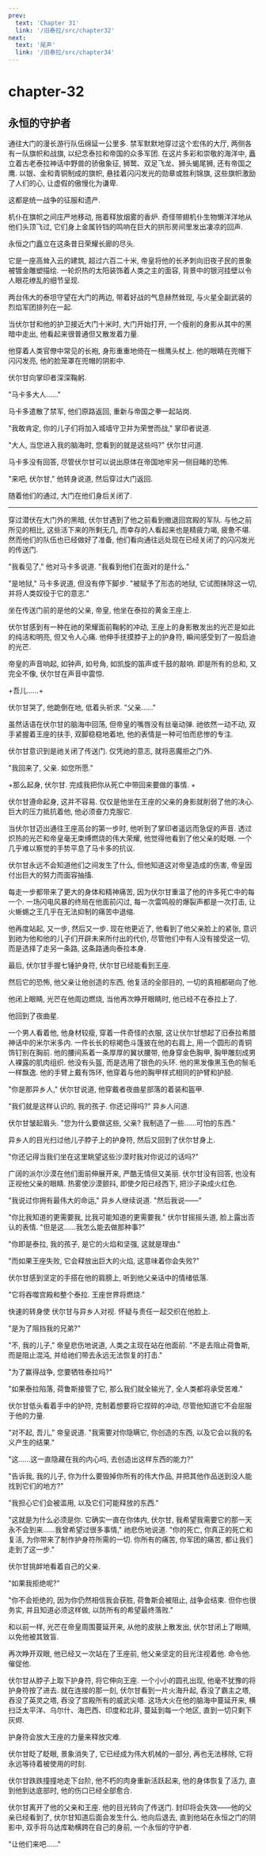```yaml
---
prev:
  text: 'Chapter 31'
  link: '/旧泰拉/src/chapter32'
next:
  text: '尾声'
  link: '/旧泰拉/src/chapter34'
---
```


# chapter-32

## 永恒的守护者

通往大门的漫长游行队伍绵延一公里多. 禁军默默地穿过这个宏伟的大厅, 两侧各有一队旗帜和战旗, 以纪念泰拉和帝国的众多军团. 在这片多彩和崇敬的海洋中, 矗立着古老泰拉神话中野兽的骄傲象征, 狮鹫、双足飞龙、狮头蝎尾狮, 还有帝国之鹰. 以银、金和青铜制成的旗帜, 悬挂着闪闪发光的勋章或胜利锦旗, 这些旗帜激励了人们的心, 让虚假的傲慢化为谦卑.

这都是统一战争的征服和遗产.

机仆在旗帜之间庄严地移动, 拖着释放烟雾的香炉. 奇怪带翅机仆生物懒洋洋地从他们头顶飞过, 它们身上金属铃铛的鸣响在巨大的拱形房间里发出凄凉的回声.

永恒之门矗立在这条昔日荣耀长廊的尽头.

它是一座高耸入云的建筑, 超过六百二十米, 帝皇将他的长矛刺向旧夜子民的景象被镀金雕塑描绘. 一轮炽热的太阳装饰着人类之主的面容, 背景中的银河挂壁以令人眼花缭乱的细节呈现.

两台伟大的泰坦守望在大门的两边, 带着好战的气息赫然耸现, 与火星全副武装的烈焰军团排列在一起.

当伏尔甘和他的护卫接近大门十米时, 大门开始打开, 一个瘦削的身影从其中的黑暗中走出, 他看起来很普通但又散发着力量.

他穿着人类官僚中常见的长袍, 身形重重地倚在一根鹰头杖上. 他的眼睛在兜帽下闪闪发亮, 他的脸笼罩在兜帽的阴影中.

伏尔甘向掌印者深深鞠躬.

"马卡多大人……"

马卡多遣散了禁军, 他们原路返回, 重新与帝国之拳一起站岗.

"我敢肯定, 你的儿子们将加入城墙守卫并为荣誉而战," 掌印者说道.

"大人, 当您进入我的脑海时, 您看到的就是这些吗?" 伏尔甘问道.

马卡多没有回答, 尽管伏尔甘可以说出原体在帝国地牢另一侧目睹的恐怖.

"来吧, 伏尔甘," 他转身说道, 然后穿过大门返回.

随着他们的通过, 大门在他们身后关闭了.

--------

穿过潜伏在大门外的黑暗, 伏尔甘遇到了他之前看到撤退回宫殿的军队. 与他之前所见的相比, 这些活下来的所剩无几, 而幸存的人看起来也是精疲力竭, 疲惫不堪. 然而他们的队伍也已经做好了准备, 他们看向通往远处现在已经关闭了的闪闪发光的传送门.

"我看见了," 他对马卡多说道. "我看到他们在面对的是什么."

"是地狱," 马卡多说道, 但没有停下脚步. "被赋予了形态的地狱, 它试图抹除这一切, 并将人类奴役于它的意志."

坐在传送门前的是他的父亲, 帝皇, 他坐在泰拉的黄金王座上.

伏尔甘感到有一种在祂的荣耀面前鞠躬的冲动, 王座上的身影散发出的光芒是如此的纯洁和明亮, 但又令人心痛. 他伸手抚摸脖子上的护身符, 瞬间感受到了一股启迪的光芒.

帝皇的声音响起, 如钟声, 如号角, 如凯旋的笛声或千鼓的敲响. 即是所有的总和, 又完全不像, 伏尔甘在声音中震惊.

+吾儿……+

伏尔甘哭了, 他跪倒在地, 低着头祈求. "父亲……"

虽然话语在伏尔甘的脑海中回荡, 但帝皇的嘴唇没有丝毫动弹. 祂依然一动不动, 双手紧握着王座的扶手, 双脚稳稳地着地, 他的表情是一种可怕而悲惨的专注.

伏尔甘意识到是祂关闭了传送门. 仅凭祂的意志, 就将恶魔拒之门外.

"我回来了, 父亲. 如您所愿."

+那么起身, 伏尔甘. 完成我把你从死亡中带回来要做的事情. +

伏尔甘遵命起身, 这并不容易. 仅仅是他坐在王座的父亲的身影就削弱了他的决心. 巨大的压力抵抗着他, 他必须奋力克服它.

当伏尔甘迈出通往王座高台的第一步时, 他听到了掌印者遥远而急促的声音. 透过炽热的光芒和帝皇毫无束缚燃烧的伟大荣耀, 他觉得他看到了他父亲的眨眼. 一个几乎难以察觉的手势平息了马卡多的抗议.

伏尔甘永远不会知道他们之间发生了什么, 但他知道这对帝皇造成的伤害, 帝皇因付出巨大的努力而面容抽搐.

每走一步都带来了更大的身体和精神痛苦, 因为伏尔甘重温了他的许多死亡中的每一个. 一场闪电风暴的终局在他面前闪过, 每一次雷鸣般的爆裂声都是一次打击, 让火蜥蜴之王几乎在无法抑制的痛苦中退缩.

他再度站起, 又一步, 然后又一步. 现在他更近了, 他看到了他父亲脸上的紧张, 意识到祂为他和他的儿子们开辟未来所付出的代价, 尽管他们中有人没有接受这一切, 而是选择了走另一条路, 这条路通向泰拉本身.

最后, 伏尔甘手握七锤护身符, 伏尔甘已经能看到王座.

然后它的恐怖, 他父亲让他创造的东西, 他复活的全部目的, 一切的真相都砸向了他.

他闭上眼睛, 光芒在他周边燃烧, 当他再次睁开眼睛时, 他已经不在泰拉上了.

他回到了夜曲星.

一个男人看着他, 他身材较瘦, 穿着一件奇怪的衣服, 这让伏尔甘想起了旧泰拉希腊神话中的米尔米多内. 一件长长的棕褐色斗篷披在他的右肩上, 用一个圆形的青铜饰钉别在胸前. 他的腰间系着一条厚厚的翼状腰带, 他身穿金色胸甲, 胸甲雕刻成男人裸露的肌肉组织. 他没有头盔, 而是选用了银色的头环. 他的黑发像黑玉色的鬃毛一样飘逸. 他的手臂上戴有饰环, 他穿着与他的胸甲样式相同的护臂和护胫.

"你是那异乡人," 伏尔甘说道, 他穿戴者夜曲星部落的着装和盔甲.

"我们就是这样认识的, 我的孩子. 你还记得吗?" 异乡人问道.

伏尔甘皱起眉头. "您为什么要做这些, 父亲? 我制造了一些……可怕的东西."

异乡人的目光扫过他儿子脖子上的护身符, 然后又回到了伏尔甘身上.

"你还记得当我们坐在这里眺望这些沙漠时我对你说过的话吗?"

广阔的派尔沙漠在他们面前伸展开来, 严酷无情但又美丽. 伏尔甘没有回答, 也没有正视他父亲的眼睛. 热雾使沙漠颤抖, 即使夕阳已经西下, 把沙子染成火红色.

"我说过你拥有最伟大的命运," 异乡人继续说道. "然后我说——"

"你比我知道的更需要我, 比我可能知道的更需要我." 伏尔甘摇摇头道, 脸上露出否认的表情. "但是这……我怎么能去做那种事?"

"你即是泰拉, 我的孩子, 是它的火焰和坚强, 这就是理由."

"而如果王座失败, 它会释放出巨大的火焰, 这意味着你会失败?"

伏尔甘感到坚定的手搭在他的肩膀上, 听到他父亲话中的情绪低落.

"它将吞噬宫殿和整个泰拉. 王座世界将燃烧."

快速的转身使 伏尔甘与异乡人对视. 怀疑与责任一起交织在他脸上.

"是为了阻挡我的兄弟?"

"不, 我的儿子," 帝皇悲伤地说道, 人类之主现在站在他面前. "不是去阻止荷鲁斯, 而是阻止混沌, 并给祂们带去永远无法恢复的打击."

"为了赢得战争, 您要牺牲泰拉吗?"

"如果泰拉陷落, 荷鲁斯接管了它, 那么我们就全输光了, 全人类都将承受苦难."

伏尔甘低头看着手中的护符, 克制着想要将它捏碎的冲动, 尽管他知道它不会屈服于他的力量.

"对不起, 吾儿," 帝皇说道. "我需要对你隐瞒它, 你创造的东西, 以及它会以我的名义产生的结果."

"这……这一直隐藏在我的内心吗, 去创造出这样东西的能力?"

"告诉我, 我的儿子, 你为什么要毁掉你所有的伟大作品, 并把其他作品送到没人能找到它们的地方?"

"我担心它们会被滥用, 以及它们可能释放的东西."

"这就是为什么必须是你. 它确实一直在你体内, 伏尔甘, 我希望我需要它的那一天永不会到来……我曾希望过很多事情," 祂悲伤地说道. "你的死亡, 你真正的死亡和复活, 为你带来了制作护身符所需的一切. 你所有的痛苦, 你军团的痛苦, 都让我们走到了这一步."

伏尔甘挑衅地看着自己的父亲.

"如果我拒绝呢?"

"你不会拒绝的, 因为你仍然相信我会获胜, 荷鲁斯会被阻止, 战争会结束. 但你也很务实, 并且知道必须这样做, 以防所有的希望最终落败."

和以前一样, 光芒在帝皇周围蔓延开来, 从他的皮肤上散发出, 伏尔甘闭上了眼睛, 以免他被其致盲.

再次睁开双眼, 他已经又一次站在了王座前, 他父亲坚定的目光注视着他. 命令他. 催促他.

伏尔甘从脖子上取下护身符, 将它伸向王座. 一个小小的圆孔出现, 他毫不犹豫的将护身符按了进去. 就在连接的那一刻, 伏尔甘看到一片火海升起, 吞没了霸主之塔, 吞没了英灵之塔, 吞没了宫殿所有的威武尖塔. 这场大火在他的脑海中蔓延开来, 横扫泛太平洋、乌尔什、海巴西、印度和北非, 蔓延到每一个地区, 直到一切只剩下灰烬.

护身符会放大王座的力量来释放灾难.

伏尔甘眨了眨眼, 景象消失了, 它已经成为伟大机械的一部分, 再也无法移除, 它将永远等待着被使用的时刻.

伏尔甘跌跌撞撞地走下台阶, 他不朽的肉身重新活跃起来, 他的身体恢复了活力, 直到他到达底部时, 他的伤口已经全部愈合.

伏尔甘离开了他的父亲和王座. 他的目光转向了传送门. 封印将会失效——他的父亲已经看到了, 伏尔甘知道后面会发生什么. 他向后退去, 直到他站在永恒之门的阴影中, 双手将乌达库勒横跨在自己的身前, 一个永恒的守护者.

"让他们来吧……"
